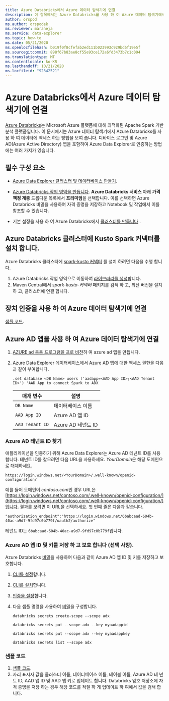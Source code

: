 ```yaml
---
title: Azure Databricks에서 Azure 데이터 탐색기에 연결
description: 이 항목에서는 Azure Databricks를 사용 하 여 Azure 데이터 탐색기에서 데이터에 액세스 하는 방법을 보여 줍니다.
author: orspod
ms.author: orspodek
ms.reviewer: maraheja
ms.service: data-explorer
ms.topic: how-to
ms.date: 05/21/2020
ms.openlocfilehash: b019f0f8cfefab2ed111b023993c929bd5f19e5f
ms.sourcegitcommit: 898f67b83ae8cf55e93ce172a6fd3473b7c1c094
ms.translationtype: MT
ms.contentlocale: ko-KR
ms.lasthandoff: 10/21/2020
ms.locfileid: "92342521"
---
```

# <a name="connect-to-azure-data-explorer-from-azure-databricks"></a>Azure Databricks에서 Azure 데이터 탐색기에 연결

[Azure Databricks](/azure/azure-databricks/what-is-azure-databricks)는 Microsoft Azure 플랫폼에 대해 최적화된 Apache Spark 기반 분석 플랫폼입니다. 이 문서에서는 Azure 데이터 탐색기에서 Azure Databricks를 사용 하 여 데이터에 액세스 하는 방법을 보여 줍니다. 디바이스 로그인 및 Azure AD(Azure Active Directory) 앱을 포함하여 Azure Data Explorer로 인증하는 방법에는 여러 가지가 있습니다.
 
## <a name="prerequisites"></a>필수 구성 요소

- [Azure Data Explorer 클러스터 및 데이터베이스 만들기](create-cluster-database-portal.md).
- [Azure Databricks 작업 영역을 만듭니다](/azure/azure-databricks/quickstart-create-databricks-workspace-portal#create-an-azure-databricks-workspace). **Azure Databricks 서비스** 아래 **가격 책정 계층** 드롭다운 목록에서 **프리미엄**을 선택합니다. 이를 선택하면 Azure Databricks 비밀을 사용하여 자격 증명을 저장하고 Notebook 및 작업에서 이를 참조할 수 있습니다.

- 기본 설정을 사용 하 여 Azure Databricks에서 [클러스터를 만듭니다](https://docs.azuredatabricks.net/user-guide/clusters/create.html) .

 ## <a name="install-the-kusto-spark-connector-on-your-azure-databricks-cluster"></a>Azure Databricks 클러스터에 Kusto Spark 커넥터를 설치 합니다.

Azure Databricks 클러스터에 [spark-kusto 커넥터](https://mvnrepository.com/artifact/com.microsoft.azure.kusto/spark-kusto-connector) 를 설치 하려면 다음을 수행 합니다.

1. Azure Databricks 작업 영역으로 이동하여 [라이브러리를 생성](https://docs.azuredatabricks.net/user-guide/libraries.html#create-a-library)합니다.
1. Maven Central에서 *spark-kusto-커넥터* 패키지를 검색 하 고, 최신 버전을 설치 하 고, 클러스터에 연결 합니다. 

## <a name="connect-to-azure-data-explorer-by-using-a-device-authentication"></a>장치 인증을 사용 하 여 Azure 데이터 탐색기에 연결

[샘플 코드](https://github.com/Azure/azure-kusto-spark/blob/master/samples/src/main/python/pyKusto.py).

## <a name="connect-to-azure-data-explorer-by-using-an-azure-ad-app"></a>Azure AD 앱을 사용 하 여 Azure 데이터 탐색기에 연결

1. [AZURE ad 응용 프로그램을 프로 비전](./provision-azure-ad-app.md)하 여 azure ad 앱을 만듭니다.
1. Azure Data Explorer 데이터베이스에서 Azure AD 앱에 대한 액세스 권한을 다음과 같이 부여합니다.

    ```kusto
    .set database <DB Name> users ('aadapp=<AAD App ID>;<AAD Tenant ID>') 'AAD App to connect Spark to ADX
    ```

    | 매개 변수 | 설명 |
    | - | - |
    | `DB Name` | 데이터베이스 이름 |
    | `AAD App ID` | Azure AD 앱 ID |
    | `AAD Tenant ID` | Azure AD 테넌트 ID |

### <a name="find-your-azure-ad-tenant-id"></a>Azure AD 테넌트 ID 찾기

애플리케이션을 인증하기 위해 Azure Data Explorer는 Azure AD 테넌트 ID를 사용합니다. 테넌트 ID를 찾으려면 다음 URL을 사용하세요. *YourDomain*은 해당 도메인으로 대체하세요.

```
https://login.windows.net/<YourDomain>/.well-known/openid-configuration/
```

예를 들어 도메인이 *contoso.com*인 경우 URL은 [https://login.windows.net/contoso.com/.well-known/openid-configuration/](https://login.windows.net/contoso.com/.well-known/openid-configuration/)입니다. 결과를 보려면 이 URL을 선택하세요. 첫 번째 줄은 다음과 같습니다. 

```
"authorization_endpoint":"https://login.windows.net/6babcaad-604b-40ac-a9d7-9fd97c0b779f/oauth2/authorize"
```

테넌트 ID는 `6babcaad-604b-40ac-a9d7-9fd97c0b779f`입니다. 

### <a name="store-and-secure-your-azure-ad-app-id-and-key-optional"></a>Azure AD 앱 ID 및 키를 저장 하 고 보호 합니다 (선택 사항).  

Azure Databricks [비밀](https://docs.azuredatabricks.net/user-guide/secrets/index.html#secrets)을 사용하여 다음과 같이 Azure AD 앱 ID 및 키를 저장하고 보호합니다.

1. [CLI를 설정](https://docs.azuredatabricks.net/user-guide/dev-tools/databricks-cli.html#set-up-the-cli)합니다.
1. [CLI를 설치](https://docs.azuredatabricks.net/user-guide/dev-tools/databricks-cli.html#install-the-cli)합니다. 
1. [인증을 설정](https://docs.azuredatabricks.net/user-guide/dev-tools/databricks-cli.html#set-up-authentication)합니다.
1. 다음 샘플 명령을 사용하여 [비밀](https://docs.azuredatabricks.net/user-guide/secrets/index.html#secrets)을 구성합니다.

    ```databricks secrets create-scope --scope adx```

    ```databricks secrets put --scope adx --key myaadappid```

    ```databricks secrets put --scope adx --key myaadappkey```

    ```databricks secrets list --scope adx```

### <a name="sample-code"></a>샘플 코드

1. [샘플 코드](https://github.com/Azure/azure-kusto-spark/blob/master/samples/src/main/python/pyKusto.py). 
1. 자리 표시자 값을 클러스터 이름, 데이터베이스 이름, 테이블 이름, Azure AD 테 넌 트 ID, AAD 앱 ID 및 AAD 앱 키로 업데이트 합니다. Databricks 암호 저장소에 자격 증명을 저장 하는 경우 해당 코드를 적절 하 게 업데이트 하 여에서 값을 검색 합니다.